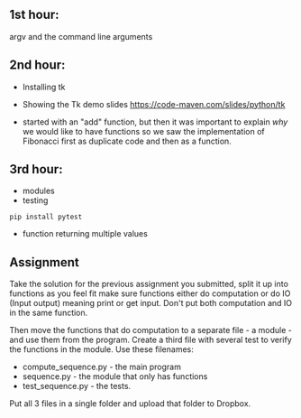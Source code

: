 ## 1st hour:
argv and the command line arguments


## 2nd hour:
* Installing tk
* Showing the Tk demo slides https://code-maven.com/slides/python/tk

* started with an "add" function, but then it was important to explain *why* we would like to have functions so we saw the implementation of Fibonacci
first as duplicate code and then as a function.

## 3rd hour:
* modules
* testing

`pip install pytest`

* function returning multiple values

## Assignment

Take the solution for the previous assignment you submitted, split it up into functions as you feel fit
make sure functions either do computation or do IO (Input output) meaning print or get input.
Don't put both computation and IO in the same function.

Then move the functions that do computation to a separate file - a module - and use them from the program.
Create a third file with several test to verify the functions in the module. Use these filenames:

* compute_sequence.py   - the main program
* sequence.py           - the module that only has functions
* test_sequence.py      - the tests.

Put all 3 files in a single folder and upload that folder to Dropbox.



